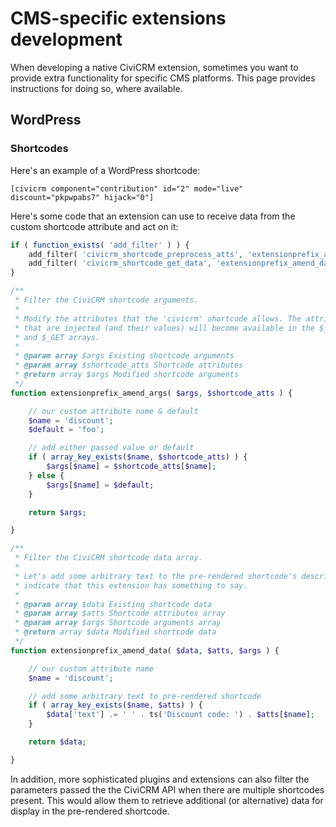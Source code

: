# CMS-specific extensions development

When developing a native CiviCRM extension, sometimes you want to provide extra functionality for specific CMS platforms. This page provides instructions for doing so, where available.

## WordPress

### Shortcodes

Here's an example of a WordPress shortcode:

```text
[civicrm component="contribution" id="2" mode="live" discount="pkpwpabs7" hijack="0"]
```

Here's some code that an extension can use to receive data from the custom shortcode attribute and act on it:

```php
if ( function_exists( 'add_filter' ) ) {
	add_filter( 'civicrm_shortcode_preprocess_atts', 'extensionprefix_amend_args', 10, 2 );
	add_filter( 'civicrm_shortcode_get_data', 'extensionprefix_amend_data', 10, 3 );
}

/**
 * Filter the CiviCRM shortcode arguments.
 *
 * Modify the attributes that the 'civicrm' shortcode allows. The attributes
 * that are injected (and their values) will become available in the $_REQUEST
 * and $_GET arrays.
 *
 * @param array $args Existing shortcode arguments
 * @param array $shortcode_atts Shortcode attributes
 * @return array $args Modified shortcode arguments
 */
function extensionprefix_amend_args( $args, $shortcode_atts ) {

	// our custom attribute name & default
	$name = 'discount';
	$default = 'foo';

	// add either passed value or default
	if ( array_key_exists($name, $shortcode_atts) ) {
		$args[$name] = $shortcode_atts[$name];
	} else {
		$args[$name] = $default;
	}

	return $args;

}

/**
 * Filter the CiviCRM shortcode data array.
 *
 * Let's add some arbitrary text to the pre-rendered shortcode's description to
 * indicate that this extension has something to say.
 *
 * @param array $data Existing shortcode data
 * @param array $atts Shortcode attributes array
 * @param array $args Shortcode arguments array
 * @return array $data Modified shortcode data
 */
function extensionprefix_amend_data( $data, $atts, $args ) {

	// our custom attribute name
	$name = 'discount';

	// add some arbitrary text to pre-rendered shortcode
	if ( array_key_exists($name, $atts) ) {
		$data['text'] .= ' ' . ts('Discount code: ') . $atts[$name];
	}

	return $data;

}
```

In addition, more sophisticated plugins and extensions can also filter the parameters passed the the CiviCRM API when there are multiple shortcodes present. This would allow them to retrieve additional (or alternative) data for display in the pre-rendered shortcode.
